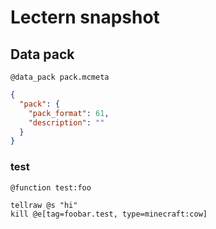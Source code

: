 # Lectern snapshot

## Data pack

`@data_pack pack.mcmeta`

```json
{
  "pack": {
    "pack_format": 61,
    "description": ""
  }
}
```

### test

`@function test:foo`

```mcfunction
tellraw @s "hi"
kill @e[tag=foobar.test, type=minecraft:cow]
```
